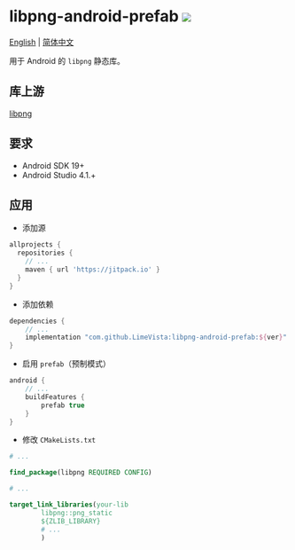 # libpng-android-prefab [![](https://jitpack.io/v/LimeVista/libpng-android-prefab.svg)](https://jitpack.io/#LimeVista/libpng-android-prefab)

[English](README.md) | [简体中文](README-zhCN.md)

用于 Android 的 `libpng` 静态库。

## 库上游
[libpng](http://www.libpng.org/pub/png/libpng.html)

## 要求
* Android SDK 19+
* Android Studio 4.1.+

## 应用

* 添加源
```groovy
allprojects {
  repositories {
    // ...
    maven { url 'https://jitpack.io' }
  }
}
```

* 添加依赖
```groovy
dependencies {
    // ...
    implementation "com.github.LimeVista:libpng-android-prefab:${ver}"
}
```

* 启用 `prefab`（预制模式）
```groovy
android {
    // ...
    buildFeatures {
        prefab true
    }
}
```
* 修改 `CMakeLists.txt`
```cmake
# ...

find_package(libpng REQUIRED CONFIG)

# ...

target_link_libraries(your-lib
        libpng::png_static
        ${ZLIB_LIBRARY}
        # ...
        )
```